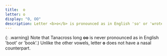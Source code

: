 ```yaml
---
title:  o
letter: o
display: "O, OO"
description: Letter <b>o</b> is pronounced as in English 'so' or 'wrote', and never as in English 'hot'. Tanacross<b> o</b> and <b>oo</b> have the same sound, but <b>oo</b> is pronounced for a longer time than <b>o</b>.
---
```


{: .warning}
Note that Tanacross long <b>oo</b> is never pronounced as in English 'boot' or 'book'.) Unlike the other vowels, letter <b>o</b> does not have a nasal counterpart. 

